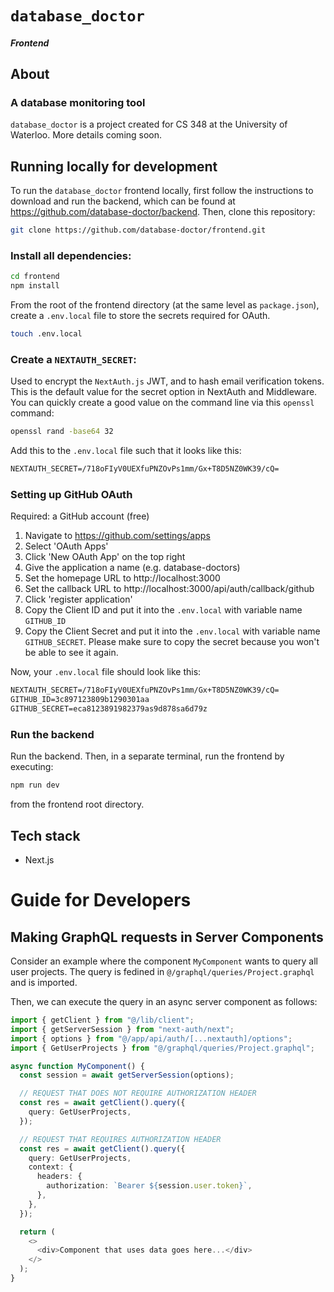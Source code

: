# `database_doctor`

##### Frontend

## About

### A database monitoring tool

`database_doctor` is a project created for CS 348 at the University of Waterloo. More details coming soon.

## Running locally for development

To run the `database_doctor` frontend locally, first follow the instructions to download and run the backend,
which can be found at https://github.com/database-doctor/backend. Then, clone this repository:

```bash
git clone https://github.com/database-doctor/frontend.git
```

### Install all dependencies:

```bash
cd frontend
npm install
```

From the root of the frontend directory (at the same level as `package.json`), create a `.env.local` file to store the secrets required for OAuth.

```bash
touch .env.local
```

### Create a `NEXTAUTH_SECRET`:

Used to encrypt the `NextAuth.js` JWT, and to hash email verification tokens. This is the default value for the secret option in NextAuth and Middleware. You can quickly create a good value on the command line via this `openssl` command:

```bash
openssl rand -base64 32
```

Add this to the `.env.local` file such that it looks like this:

```txt
NEXTAUTH_SECRET=/718oFIyV0UEXfuPNZOvPs1mm/Gx+T8D5NZ0WK39/cQ=
```

### Setting up GitHub OAuth

Required: a GitHub account (free)

1. Navigate to https://github.com/settings/apps
2. Select 'OAuth Apps'
3. Click 'New OAuth App' on the top right
4. Give the application a name (e.g. database-doctors)
5. Set the homepage URL to http://localhost:3000
6. Set the callback URL to http://localhost:3000/api/auth/callback/github
7. Click 'register application'
8. Copy the Client ID and put it into the `.env.local` with variable name `GITHUB_ID`
9. Copy the Client Secret and put it into the `.env.local` with variable name `GITHUB_SECRET`. Please make sure to copy the secret because you won't be able to see it again.

Now, your `.env.local` file should look like this:

```txt
NEXTAUTH_SECRET=/718oFIyV0UEXfuPNZOvPs1mm/Gx+T8D5NZ0WK39/cQ=
GITHUB_ID=3c897123809b1290301aa
GITHUB_SECRET=eca8123891982379as9d878sa6d79z
```

### Run the backend

Run the backend. Then, in a separate terminal, run the frontend by executing:

```bash
npm run dev
```

from the frontend root directory.

## Tech stack

- Next.js

# Guide for Developers

## Making GraphQL requests in Server Components

Consider an example where the component `MyComponent` wants to query all user projects. The query is fedined in `@/graphql/queries/Project.graphql` and is imported.

Then, we can execute the query in an async server component as follows:

```ts
import { getClient } from "@/lib/client";
import { getServerSession } from "next-auth/next";
import { options } from "@/app/api/auth/[...nextauth]/options";
import { GetUserProjects } from "@/graphql/queries/Project.graphql";

async function MyComponent() {
  const session = await getServerSession(options);

  // REQUEST THAT DOES NOT REQUIRE AUTHORIZATION HEADER
  const res = await getClient().query({
    query: GetUserProjects,
  });

  // REQUEST THAT REQUIRES AUTHORIZATION HEADER
  const res = await getClient().query({
    query: GetUserProjects,
    context: {
      headers: {
        authorization: `Bearer ${session.user.token}`,
      },
    },
  });

  return (
    <>
      <div>Component that uses data goes here...</div>
    </>
  );
}
```
